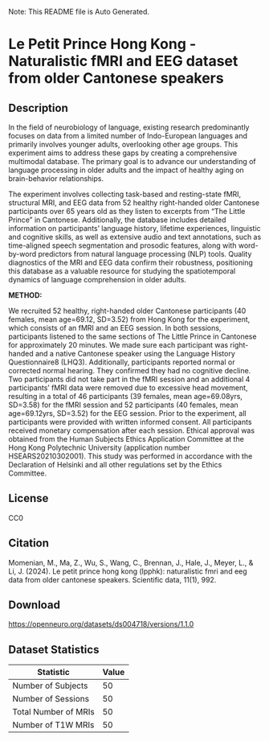 Note: This README file is Auto Generated.

# Le Petit Prince Hong Kong - Naturalistic fMRI and EEG dataset from older Cantonese speakers

## Description

In the field of neurobiology of language, existing research predominantly focuses on data from a limited number of Indo-European languages and primarily involves younger adults, overlooking other age groups. This experiment aims to address these gaps by creating a comprehensive multimodal database. The primary goal is to advance our understanding of language processing in older adults and the impact of healthy aging on brain-behavior relationships.

The experiment involves collecting task-based and resting-state fMRI, structural MRI, and EEG data from 52 healthy right-handed older Cantonese participants over 65 years old as they listen to excerpts from “The Little Prince” in Cantonese. Additionally, the database includes detailed information on participants’ language history, lifetime experiences, linguistic and cognitive skills, as well as extensive audio and text annotations, such as time-aligned speech segmentation and prosodic features, along with word-by-word predictors from natural language processing (NLP) tools. Quality diagnostics of the MRI and EEG data confirm their robustness, positioning this database as a valuable resource for studying the spatiotemporal dynamics of language comprehension in older adults.

**METHOD:**

We recruited 52 healthy, right-handed older Cantonese participants (40 females, mean age=69.12, SD=3.52) from Hong Kong for the experiment, which consists of an fMRI and an EEG session. In both sessions, participants listened to the same sections of The Little Prince in Cantonese for approximately 20 minutes. We made sure each participant was right-handed and a native Cantonese speaker using the Language History Questionnaire8 (LHQ3). Additionally, participants reported normal or corrected normal hearing. They confirmed they had no cognitive decline. Two participants did not take part in the fMRI session and an additional 4 participants’ fMRI data were removed due to excessive head movement, resulting in a total of 46 participants (39 females, mean age=69.08yrs, SD=3.58) for the fMRI session and 52 participants (40 females, mean age=69.12yrs, SD=3.52) for the EEG session. Prior to the experiment, all participants were provided with written informed consent. All participants received monetary compensation after each session. Ethical approval was obtained from the Human Subjects Ethics Application Committee at the Hong Kong Polytechnic University (application number HSEARS20210302001). This study was performed in accordance with the Declaration of Helsinki and all other regulations set by the Ethics Committee.


## License

CC0

## Citation

Momenian, M., Ma, Z., Wu, S., Wang, C., Brennan, J., Hale, J., Meyer, L., & Li, J. (2024). Le petit prince hong kong (lpphk): naturalistic fmri and eeg data from older cantonese speakers. Scientific data, 11(1), 992.

## Download

https://openneuro.org/datasets/ds004718/versions/1.1.0

## Dataset Statistics

| Statistic | Value |
| --- | --- |
| Number of Subjects | 50 |
| Number of Sessions | 50 |
| Total Number of MRIs | 50 |
| Number of T1W MRIs | 50 |

